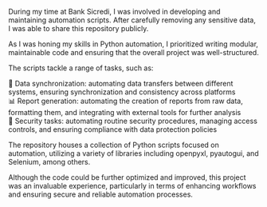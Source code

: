 During my time at Bank Sicredi, I was involved in developing and maintaining automation scripts. After carefully removing any sensitive data, I was able to share this repository publicly.

As I was honing my skills in Python automation, I prioritized writing modular, maintainable code and ensuring that the overall project was well-structured.

The scripts tackle a range of tasks, such as:

🔄 Data synchronization: automating data transfers between different systems, ensuring synchronization and consistency across platforms <br/>
📊 Report generation: automating the creation of reports from raw data, formatting them, and integrating with external tools for further analysis<br/>
🔐 Security tasks: automating routine security procedures, managing access controls, and ensuring compliance with data protection policies<br/>

The repository houses a collection of Python scripts focused on automation, utilizing a variety of libraries including openpyxl, pyautogui, and Selenium, among others.

Although the code could be further optimized and improved, this project was an invaluable experience, particularly in terms of enhancing workflows and ensuring secure and reliable automation processes.
